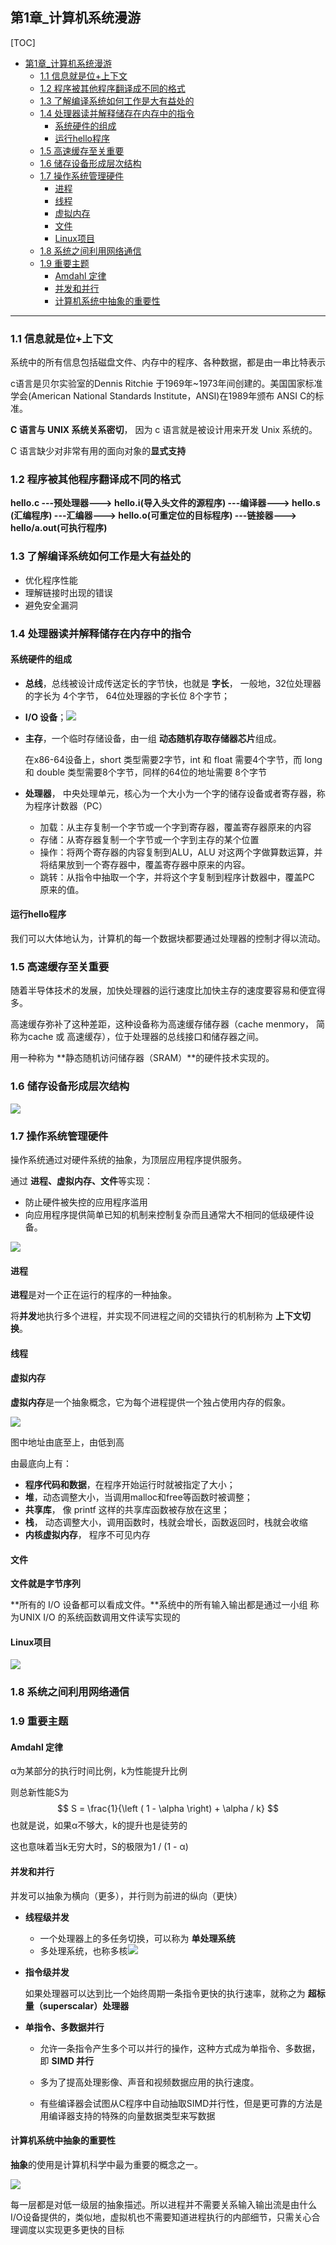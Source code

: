 ## 第1章_计算机系统漫游

[TOC]

- [第1章_计算机系统漫游](#第1章_计算机系统漫游)
  - [1.1 信息就是位+上下文](#11-信息就是位上下文)
  - [1.2 程序被其他程序翻译成不同的格式](#12-程序被其他程序翻译成不同的格式)
  - [1.3 了解编译系统如何工作是大有益处的](#13-了解编译系统如何工作是大有益处的)
  - [1.4 处理器读并解释储存在内存中的指令](#14-处理器读并解释储存在内存中的指令)
    - [系统硬件的组成](#系统硬件的组成)
    - [运行hello程序](#运行hello程序)
  - [1.5 高速缓存至关重要](#15-高速缓存至关重要)
  - [1.6 储存设备形成层次结构](#16-储存设备形成层次结构)
  - [1.7 操作系统管理硬件](#17-操作系统管理硬件)
    - [进程](#进程)
    - [线程](#线程)
    - [虚拟内存](#虚拟内存)
    - [文件](#文件)
    - [Linux项目](#linux项目)
  - [1.8 系统之间利用网络通信](#18-系统之间利用网络通信)
  - [1.9 重要主题](#19-重要主题)
    - [Amdahl 定律](#amdahl-定律)
    - [并发和并行](#并发和并行)
    - [计算机系统中抽象的重要性](#计算机系统中抽象的重要性)

------



### 1.1 信息就是位+上下文

系统中的所有信息包括磁盘文件、内存中的程序、各种数据，都是由一串比特表示



c语言是贝尔实验室的Dennis Ritchie 于1969年~1973年间创建的。美国国家标准学会(American National Standards Institute，ANSI)在1989年颁布 ANSI C的标准。



**C 语言与 UNIX 系统关系密切**， 因为 c 语言就是被设计用来开发 Unix 系统的。



C 语言缺少对非常有用的面向对象的**显式支持**



### 1.2 程序被其他程序翻译成不同的格式

**hello.c ---预处理器---> hello.i(导入头文件的源程序) ---编译器---> hello.s (汇编程序) ---汇编器---> hello.o(可重定位的目标程序) ---链接器---> hello/a.out(可执行程序)** 



### 1.3 了解编译系统如何工作是大有益处的

- 优化程序性能
- 理解链接时出现的错误
- 避免安全漏洞



### 1.4 处理器读并解释储存在内存中的指令



#### 系统硬件的组成

- **总线**，总线被设计成传送定长的字节快，也就是 **字长**， 一般地，32位处理器的字长为 4个字节， 64位处理器的字长位 8个字节；

- **I/O 设备**；![](img/2020-04-21_013700.png)

- **主存**，一个临时存储设备，由一组 **动态随机存取存储器芯片**组成。

  在x86-64设备上，short 类型需要2字节，int 和 float 需要4个字节，而 long 和 double 类型需要8个字节，同样的64位的地址需要 8个字节

- **处理器**， 中央处理单元，核心为一个大小为一个字的储存设备或者寄存器，称为程序计数器（PC）

  - 加载：从主存复制一个字节或一个字到寄存器，覆盖寄存器原来的内容
  - 存储：从寄存器复制一个字节或一个字到主存的某个位置
  - 操作：将两个寄存器的内容复制到ALU，ALU 对这两个字做算数运算，并将结果放到一个寄存器中，覆盖寄存器中原来的内容。
  - 跳转：从指令中抽取一个字，并将这个字复制到程序计数器中，覆盖PC 原来的值。



#### 运行hello程序

我们可以大体地认为，计算机的每一个数据块都要通过处理器的控制才得以流动。



### 1.5 高速缓存至关重要

随着半导体技术的发展，加快处理器的运行速度比加快主存的速度要容易和便宜得多。



高速缓存弥补了这种差距，这种设备称为高速缓存储存器（cache menmory， 简称为cache 或 高速缓存），位于处理器的总线接口和储存器之间。



用一种称为 **静态随机访问储存器（SRAM）**的硬件技术实现的。



### 1.6 储存设备形成层次结构

![](img/2020-04-21_021726.png)





### 1.7 操作系统管理硬件

操作系统通过对硬件系统的抽象，为顶层应用程序提供服务。



通过 **进程、虚拟内存、文件**等实现：

- 防止硬件被失控的应用程序滥用
- 向应用程序提供简单已知的机制来控制复杂而且通常大不相同的低级硬件设备。



![](img/2020-04-21_022658.png)





#### 进程

**进程**是对一个正在运行的程序的一种抽象。



将**并发**地执行多个进程，并实现不同进程之间的交错执行的机制称为 **上下文切换**。



#### 线程



#### 虚拟内存

**虚拟内存**是一个抽象概念，它为每个进程提供一个独占使用内存的假象。



![](img/2020-04-21_060902.png)

图中地址由底至上，由低到高



由最底向上有：

- **程序代码和数据**，在程序开始运行时就被指定了大小；
- **堆**，动态调整大小，当调用malloc和free等函数时被调整；
- **共享库**， 像 printf 这样的共享库函数被存放在这里；
- **栈**， 动态调整大小，调用函数时，栈就会增长，函数返回时，栈就会收缩
- **内核虚拟内存**， 程序不可见内存



#### 文件

**文件就是字节序列**



**所有的 I/O 设备都可以看成文件。**系统中的所有输入输出都是通过一小组 称为UNIX I/O 的系统函数调用文件读写实现的



#### Linux项目

![](img/2020-04-21_062456.png)





### 1.8 系统之间利用网络通信



### 1.9 重要主题



#### Amdahl 定律

α为某部分的执行时间比例，k为性能提升比例

则总新性能S为
$$
S = \frac{1}{\left ( 1 - \alpha  \right) + \alpha / k}
$$
也就是说，如果α不够大，k的提升也是徒劳的



这也意味着当k无穷大时，S的极限为1 / (1 - α)



#### 并发和并行

并发可以抽象为横向（更多），并行则为前进的纵向（更快）



- **线程级并发**

  - 一个处理器上的多任务切换，可以称为 **单处理系统**
  - 多处理系统，也称多核![](img/2020-04-21_065959.png)

- **指令级并发**

  如果处理器可以达到比一个始终周期一条指令更快的执行速率，就称之为 **超标量（superscalar）处理器**

- **单指令、多数据并行**    

  - 允许一条指令产生多个可以并行的操作，这种方式成为单指令、多数据，即 **SIMD 并行**

  - 多为了提高处理影像、声音和视频数据应用的执行速度。

  - 有些编译器会试图从C程序中自动抽取SIMD并行性，但是更可靠的方法是用编译器支持的特殊的向量数据类型来写数据



#### 计算机系统中抽象的重要性

**抽象**的使用是计算机科学中最为重要的概念之一。

![](img/2020-04-21_071811.png)



每一层都是对低一级层的抽象描述。所以进程并不需要关系输入输出流是由什么I/O设备提供的，类似地，虚拟机也不需要知道进程执行的内部细节，只需关心合理调度以实现更多更快的目标



